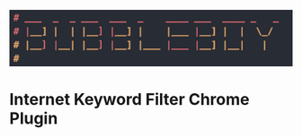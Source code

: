 <p align="center">
	<img src="https://github.com/SierraII/BubbleBoy/blob/master/config/logo.png" alt=""/>
</p>

# Internet Keyword Filter Chrome Plugin
